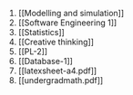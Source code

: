1. [[Modelling and simulation]]
2. [[Software Engineering 1]]
3. [[Statistics]]
4. [[Creative thinking]]
5. [[PL-2]]
6. [[Database-1]]
7. [[latexsheet-a4.pdf]]
8. [[undergradmath.pdf]]
